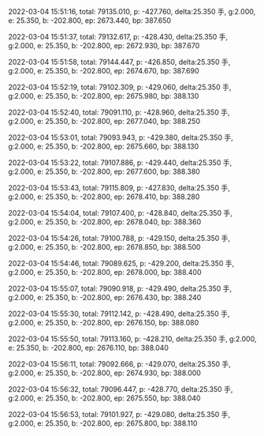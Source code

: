 2022-03-04 15:51:16, total: 79135.010, p: -427.760, delta:25.350 手, g:2.000, e: 25.350, b: -202.800, ep: 2673.440, bp: 387.650

2022-03-04 15:51:37, total: 79132.617, p: -428.430, delta:25.350 手, g:2.000, e: 25.350, b: -202.800, ep: 2672.930, bp: 387.670

2022-03-04 15:51:58, total: 79144.447, p: -426.850, delta:25.350 手, g:2.000, e: 25.350, b: -202.800, ep: 2674.670, bp: 387.690

2022-03-04 15:52:19, total: 79102.309, p: -429.060, delta:25.350 手, g:2.000, e: 25.350, b: -202.800, ep: 2675.980, bp: 388.130

2022-03-04 15:52:40, total: 79091.110, p: -428.960, delta:25.350 手, g:2.000, e: 25.350, b: -202.800, ep: 2677.040, bp: 388.250

2022-03-04 15:53:01, total: 79093.943, p: -429.380, delta:25.350 手, g:2.000, e: 25.350, b: -202.800, ep: 2675.660, bp: 388.130

2022-03-04 15:53:22, total: 79107.886, p: -429.440, delta:25.350 手, g:2.000, e: 25.350, b: -202.800, ep: 2677.600, bp: 388.380

2022-03-04 15:53:43, total: 79115.809, p: -427.830, delta:25.350 手, g:2.000, e: 25.350, b: -202.800, ep: 2678.410, bp: 388.280

2022-03-04 15:54:04, total: 79107.400, p: -428.840, delta:25.350 手, g:2.000, e: 25.350, b: -202.800, ep: 2678.040, bp: 388.360

2022-03-04 15:54:26, total: 79100.788, p: -429.150, delta:25.350 手, g:2.000, e: 25.350, b: -202.800, ep: 2678.850, bp: 388.500

2022-03-04 15:54:46, total: 79089.625, p: -429.200, delta:25.350 手, g:2.000, e: 25.350, b: -202.800, ep: 2678.000, bp: 388.400

2022-03-04 15:55:07, total: 79090.918, p: -429.490, delta:25.350 手, g:2.000, e: 25.350, b: -202.800, ep: 2676.430, bp: 388.240

2022-03-04 15:55:30, total: 79112.142, p: -428.490, delta:25.350 手, g:2.000, e: 25.350, b: -202.800, ep: 2676.150, bp: 388.080

2022-03-04 15:55:50, total: 79113.160, p: -428.210, delta:25.350 手, g:2.000, e: 25.350, b: -202.800, ep: 2676.110, bp: 388.040

2022-03-04 15:56:11, total: 79092.666, p: -429.070, delta:25.350 手, g:2.000, e: 25.350, b: -202.800, ep: 2674.930, bp: 388.000

2022-03-04 15:56:32, total: 79096.447, p: -428.770, delta:25.350 手, g:2.000, e: 25.350, b: -202.800, ep: 2675.550, bp: 388.040

2022-03-04 15:56:53, total: 79101.927, p: -429.080, delta:25.350 手, g:2.000, e: 25.350, b: -202.800, ep: 2675.800, bp: 388.110